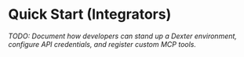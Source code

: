 # Quick Start (Integrators)

_TODO: Document how developers can stand up a Dexter environment, configure API credentials, and register custom MCP tools._
